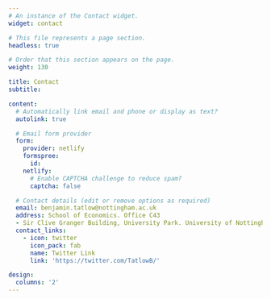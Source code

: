 ```yaml
---
# An instance of the Contact widget.
widget: contact

# This file represents a page section.
headless: true

# Order that this section appears on the page.
weight: 130

title: Contact
subtitle:

content:
  # Automatically link email and phone or display as text?
  autolink: true

  # Email form provider
  form:
    provider: netlify
    formspree:
      id:
    netlify:
      # Enable CAPTCHA challenge to reduce spam?
      captcha: false

  # Contact details (edit or remove options as required)
  email: benjamin.tatlow@nottingham.ac.uk
  address: School of Economics. Office C43
  - Sir Clive Granger Building, University Park. University of Nottingham, Nottingham NG7 2RD
  contact_links:
    - icon: twitter
      icon_pack: fab
      name: Twitter Link
      link: 'https://twitter.com/TatlowB/'

design:
  columns: '2'
---
```

